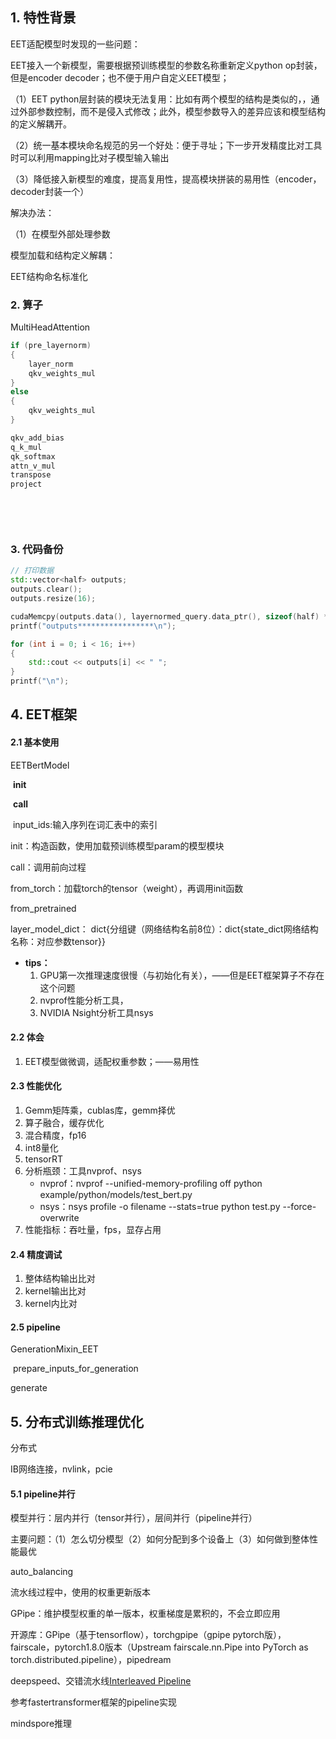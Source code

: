 ## 1. 特性背景

EET适配模型时发现的一些问题：

EET接入一个新模型，需要根据预训练模型的参数名称重新定义python op封装，但是encoder decoder；也不便于用户自定义EET模型；

（1）EET python层封装的模块无法复用：比如有两个模型的结构是类似的，，通过外部参数控制，而不是侵入式修改；此外，模型参数导入的差异应该和模型结构的定义解耦开。

（2）统一基本模块命名规范的另一个好处：便于寻址；下一步开发精度比对工具时可以利用mapping比对子模型输入输出

（3）降低接入新模型的难度，提高复用性，提高模块拼装的易用性（encoder，decoder封装一个）



解决办法：

（1）在模型外部处理参数

模型加载和结构定义解耦：

EET结构命名标准化







### 2. 算子

MultiHeadAttention

```C++
if (pre_layernorm) 
{
    layer_norm
	qkv_weights_mul
} 
else 
{
    qkv_weights_mul
}

qkv_add_bias
q_k_mul
qk_softmax
attn_v_mul
transpose
project

    


```

​	

### 3. 代码备份

```C++
// 打印数据
std::vector<half> outputs;
outputs.clear();
outputs.resize(16);

cudaMemcpy(outputs.data(), layernormed_query.data_ptr(), sizeof(half) * 16, cudaMemcpyDeviceToHost);
printf("outputs*****************\n");

for (int i = 0; i < 16; i++)
{
    std::cout << outputs[i] << " ";
}
printf("\n");
```



## 4.  EET框架

#### 2.1 基本使用

EETBertModel

​	__init__

​	__call__

​		input_ids:输入序列在词汇表中的索引

init：构造函数，使用加载预训练模型param的模型模块

call：调用前向过程

from_torch：加载torch的tensor（weight），再调用init函数



from_pretrained

layer_model_dict：	dict{分组键（网络结构名前8位）：dict{state_dict网络结构名称：对应参数tensor}}



- **tips：**
  1. GPU第一次推理速度很慢（与初始化有关），——但是EET框架算子不存在这个问题
  2. nvprof性能分析工具，
  3. NVIDIA Nsight分析工具nsys





#### 2.2 体会

1. EET模型做微调，适配权重参数；——易用性





#### 2.3 性能优化

1. Gemm矩阵乘，cublas库，gemm择优
2. 算子融合，缓存优化
3. 混合精度，fp16
4. int8量化
5. tensorRT
6. 分析瓶颈：工具nvprof、nsys
   - nvprof：nvprof --unified-memory-profiling off  python example/python/models/test_bert.py
   - nsys：nsys profile -o filename --stats=true python test.py --force-overwrite
7. 性能指标：吞吐量，fps，显存占用



#### 2.4 精度调试

1. 整体结构输出比对
2. kernel输出比对
3. kernel内比对



#### 2.5 pipeline

GenerationMixin_EET

​	prepare_inputs_for_generation



generate



## 5. 分布式训练推理优化

分布式

IB网络连接，nvlink，pcie

#### 5.1 pipeline并行

模型并行：层内并行（tensor并行），层间并行（pipeline并行）

主要问题：（1）怎么切分模型（2）如何分配到多个设备上（3）如何做到整体性能最优

auto_balancing

流水线过程中，使用的权重更新版本

GPipe：维护模型权重的单一版本，权重梯度是累积的，不会立即应用

开源库：GPipe（基于tensorflow），torchgpipe（gpipe pytorch版），fairscale，pytorch1.8.0版本（Upstream fairscale.nn.Pipe into PyTorch as torch.distributed.pipeline），pipedream

deepspeed、交错流水线[Interleaved Pipeline](https://docs.aws.amazon.com/sagemaker/latest/dg/model-parallel-core-features.html)



参考fastertransformer框架的pipeline实现

mindspore推理
